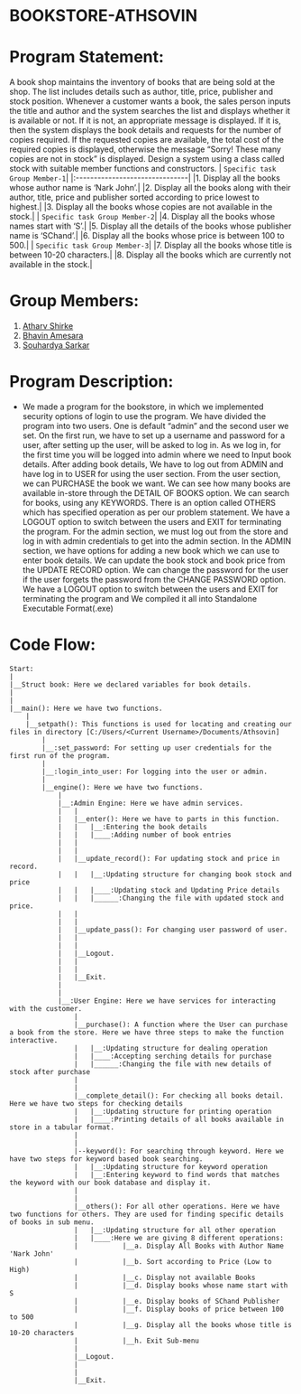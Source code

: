 # BOOKSTORE-ATHSOVIN
# Program Statement:
A book shop maintains the inventory of books that are being sold at the shop. The list includes details such as author, title, price, publisher and stock position. Whenever a customer wants a book, the sales person inputs the title and author and the system searches the list and displays whether it is available or not. If it is not, an appropriate message is displayed. If it is, then the system displays the book details and requests for the number of copies required. If the requested copies are available, the total cost of the required copies is displayed, otherwise the message “Sorry! These many copies are not in stock” is displayed. Design a system using a class called stock with suitable member functions and constructors.
| `Specific task Group Member-1`|
|:-------------------------------|
|1. Display all the books whose author name is ‘Nark John’.|
|2. Display all the books along with their author, title, price and publisher sorted according to price lowest to highest.|
|3. Display all the books whose copies are not available in the stock.|
| `Specific task Group Member-2`|
|4. Display all the books whose names start with ‘S’.|
|5. Display all the details of the books whose publisher name is ‘SChand’.|
|6. Display all the books whose price is between 100 to 500.|
| `Specific task Group Member-3`|
|7. Display all the books whose title is between 10-20 characters.|
|8. Display all the books which are currently not available in the stock.|
# Group Members:
1. [Atharv Shirke](https://github.com/AtharvShirke9)
2. [Bhavin Amesara](https://github.com/Bhavin-Amesara)
3. [Souhardya Sarkar](https://github.com/s-vintagew)
# Program Description:
- We made a program for the bookstore, in which we implemented security options of login to use the program. We have divided the program into two users. One is default “admin” and the second user we set. On the first run, we have to set up a username and password for a user, after setting up the user, will be asked to log in. As we log in, for the first time you will be logged into admin where we need to Input book details. After adding book details, We have to log out from ADMIN and have log in to USER for using the user section. From the user section, we can PURCHASE the book we want. We can see how many books are available in-store through the DETAIL OF BOOKS option. We can search for books, using any KEYWORDS. There is an option called OTHERS which has specified operation as per our problem statement. We have a LOGOUT option to switch between the users and EXIT for terminating the program. For the admin section, we must log out from the store and log in with admin credentials to get into the admin section. In the ADMIN section, we have options for adding a new book which we can use to enter book details. We can update the book stock and book price from the UPDATE RECORD option. We can change the password for the user if the user forgets the password from the CHANGE PASSWORD option. We have a LOGOUT option to switch between the users and EXIT for terminating the program and We compiled it all into Standalone Executable Format(.exe)
# Code Flow:
```
Start:
|
|__Struct book: Here we declared variables for book details.
|
|	
|__main(): Here we have two functions.
	|
	|__setpath(): This functions is used for locating and creating our files in directory [C:/Users/<Current Username>/Documents/Athsovin]
		|
	  	|__:set_password: For setting up user credentials for the first run of the program. 
	  	|
	  	|__:login_into_user: For logging into the user or admin.
		|
		|__engine(): Here we have two functions.
   		  	|
   		  	|__:Admin Engine: Here we have admin services.
			|	|
  		  	|	|__enter(): Here we have to parts in this function.
   	  		|	|	|__:Entering the book details
   	  		|	|	|____:Adding number of book entries
   		  	|	|
			|	|	
   		 	|	|__update_record(): For updating stock and price in record.
   		  	|	|	|__:Updating structure for changing book stock and price
   		  	|	|	|____:Updating stock and Updating Price details
   		  	| 	|	|______:Changing the file with updated stock and price.
   		  	|	|
   	  		|	|
   	  		|	|__update_pass(): For changing user password of user.
   		  	|	|
   	  		|	|
   		  	|	|__Logout.
   		  	|	|
   	  		|	|
   		  	|	|__Exit.
   		  	|
   	  		|
   		  	|__:User Engine: Here we have services for interacting with the customer.
				|
				|__purchase(): A function where the User can purchase a book from the store. Here we have three steps to make the function interactive.
   				|	|__:Updating structure for dealing operation
   				|	|____:Accepting serching details for purchase
   				|	|______:Changing the file with new details of stock after purchase
   		  		|
   	  			|	
   				|__complete_detail(): For checking all books detail. Here we have two steps for checking details
   				|	|__:Updating structure for printing operation
   				|	|____:Printing details of all books available in store in a tabular format.
   		  		|
   	  			|
   				|--keyword(): For searching through keyword. Here we have two steps for keyword based book searching.
   				|	|__:Updating structure for keyword operation
   				|	|__:Entering keyword to find words that matches the keyword with our book database and display it.
   				|
   				|
   				|__others(): For all other operations. Here we have two functions for others. They are used for finding specific details of books in sub menu.
   				|	|__:Updating structure for all other operation
   				|	|____:Here we are giving 8 different operations:
  				|			|__a. Display All Books with Author Name 'Nark John'
   				|			|__b. Sort according to Price (Low to High)
   				|			|__c. Display not available Books
   				|			|__d. Display books whose name start with S
   				|			|__e. Display books of SChand Publisher
   				|			|__f. Display books of price between 100 to 500
   				|			|__g. Display all the books whose title is 10-20 characters
   				|			|__h. Exit Sub-menu
   				|
   				|__Logout.
				|
   				|
   				|__Exit.

```
